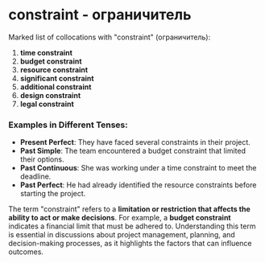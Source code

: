 # constraint - ограничитель

Marked list of collocations with "constraint" (ограничитель):

1. **time constraint**  
2. **budget constraint**  
3. **resource constraint**  
4. **significant constraint**  
5. **additional constraint**  
6. **design constraint**  
7. **legal constraint**  

### Examples in Different Tenses:

- **Present Perfect**: They have faced several constraints in their project.  
- **Past Simple**: The team encountered a budget constraint that limited their options.  
- **Past Continuous**: She was working under a time constraint to meet the deadline.  
- **Past Perfect**: He had already identified the resource constraints before starting the project.  

The term "constraint" refers to a **limitation or restriction that affects the ability to act or make decisions**. For example, a **budget constraint** indicates a financial limit that must be adhered to. Understanding this term is essential in discussions about project management, planning, and decision-making processes, as it highlights the factors that can influence outcomes.
